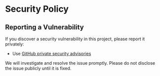 # Security Policy

## Reporting a Vulnerability

If you discover a security vulnerability in this project, please report it privately:

- Use [GitHub private security advisories](https://github.com/sarasjodin/my-angular-api-requests-lab/security/advisories)

We will investigate and resolve the issue promptly. Please do not disclose the issue publicly until it is fixed.
